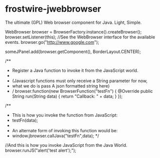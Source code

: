 frostwire-jwebbrowser
==================

The ultimate (GPL) Web browser component for Java. Light, Simple.

WebBrowser browser = BrowserFactory.instance().createBrowser();
browser.setListener(this); //See the WebBrowser interface for the available events.
browser.go("http://www.google.com");

someJPanel.add(browser.getComponent(), BorderLayout.CENTER);

/** 
 * Register a Java function to invoke it from the JavaScript world.
 *
 * (Javascript functions must only receive a String parameter for now,
 * what we do is pass A json formatted string here)
 * /
browser.function(new BrowserFunction("testFn") {
    @Override
    public String run(String data) {
        return "Callback: " + data;
    }
});

/** 
 * This is how you invoke the function from JavaScript:
 *   testFn(data);
 *  
 *  An alternate form of invoking this function would be:
 *    window.jbrowser.callJava("testFn",data);
 */

//And this is how you invoke JavaScript from the Java World.
browser.runJS("alert('test alert');");
